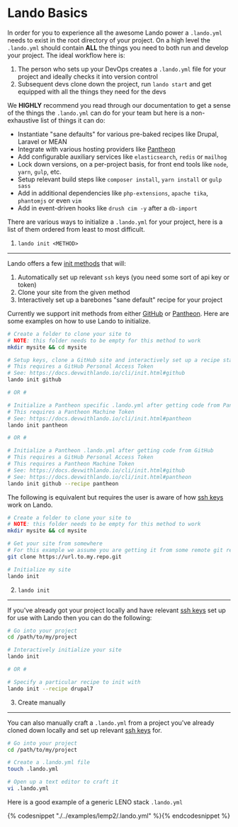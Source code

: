 Lando Basics
============

In order for you to experience all the awesome Lando power a `.lando.yml` needs to exist in the root directory of your project. On a high level the `.lando.yml` should contain **ALL** the things you need to both run and develop your project. The ideal workflow here is:

1. The person who sets up your DevOps creates a `.lando.yml` file for your project and ideally checks it into version control
2. Subsequent devs clone down the project, run `lando start` and get equipped with all the things they need for the devs

We **HIGHLY** recommend you read through our documentation to get a sense of the things the `.lando.yml` can do for your team but here is a non-exhaustive list of things it can do:

* Instantiate "sane defaults" for various pre-baked recipes like Drupal, Laravel or MEAN
* Integrate with various hosting providers like [Pantheon](http://pantheon.io)
* Add configurable auxiliary services like `elasticsearch`, `redis` or `mailhog`
* Lock down versions, on a per-project basis, for front end tools like `node`, `yarn`, `gulp`, etc.
* Setup relevant build steps like `composer install`, `yarn install` or `gulp sass`
* Add in additional dependencies like `php-extensions`, `apache tika`, `phantomjs` or even `vim`
* Add in event-driven hooks like `drush cim -y` after a `db-import`

There are various ways to initialize a `.lando.yml` for your project, here is a list of them ordered from least to most difficult.

1. `lando init <METHOD>`
------------------------

Lando offers a few [init methods](./cli/init.md) that will:

1. Automatically set up relevant `ssh` keys (you need some sort of api key or token)
2. Clone your site from the given method
3. Interactively set up a barebones "sane default" recipe for your project

Currently we support init methods from either [GitHub](https://github.com) or [Pantheon](https://pantheon.io). Here are some examples on how to use Lando to initialize.

```bash
# Create a folder to clone your site to
# NOTE: this folder needs to be empty for this method to work
mkdir mysite && cd mysite

# Setup keys, clone a GitHub site and interactively set up a recipe start state
# This requires a GitHub Personal Access Token
# See: https://docs.devwithlando.io/cli/init.html#github
lando init github

# OR #

# Initialize a Pantheon specific .lando.yml after getting code from Pantheon
# This requires a Pantheon Machine Token
# See: https://docs.devwithlando.io/cli/init.html#pantheon
lando init pantheon

# OR #

# Initialize a Pantheon .lando.yml after getting code from GitHub
# This requires a GitHub Personal Access Token
# This requires a Pantheon Machine Token
# See: https://docs.devwithlando.io/cli/init.html#github
# See: https://docs.devwithlando.io/cli/init.html#pantheon
lando init github --recipe pantheon
```

The following is equivalent but requires the user is aware of how [ssh keys](./config/ssh.md) work on Lando.

```bash
# Create a folder to clone your site to
# NOTE: this folder needs to be empty for this method to work
mkdir mysite && cd mysite

# Get your site from somewhere
# For this example we assume you are getting it from some remote git repo
git clone https://url.to.my.repo.git

# Initialize my site
lando init
```

2. `lando init`
---------------

If you've already got your project locally and have relevant [ssh keys](./config/ssh.md) set up for use with Lando then you can do the following:

```bash
# Go into your project
cd /path/to/my/project

# Interactively initialize your site
lando init

# OR #

# Specify a particular recipe to init with
lando init --recipe drupal7
```

3. Create manually
------------------

You can also manually craft a `.lando.yml` from a project you've already cloned down locally and set up relevant [ssh keys](./config/ssh.md) for.

```bash
# Go into your project
cd /path/to/my/project

# Create a .lando.yml file
touch .lando.yml

# Open up a text editor to craft it
vi .lando.yml
```

Here is a good example of a generic LENO stack `.lando.yml`

{% codesnippet "./../examples/lemp2/.lando.yml" %}{% endcodesnippet %}
